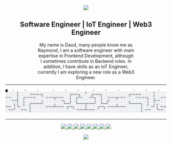 <!-- Green Banner -->
<p align="center">
  <img src="https://capsule-render.vercel.app/api?type=waving&color=0:00DB25,100:58BF69&height=200&section=header&text=👋Hi%20There!%20I'm%20Daud%20Yusup%20&fontColor=ffffff&fontSize=40&animation=fadeIn" />
</p>


<!-- GitHub Profile Summary -->
<h2 align="center">Software Engineer | IoT Engineer | Web3 Engineer</h2>

<p align="center" style="width: 60%; max-width: 400px; margin: 0 auto;">
  My name is Daud, many people know me as Raymond, I am a software engineer with main expertise in Frontend Development, although I sometimes contribute in Backend roles. In addition, I have skills as an IoT Engineer, currently I am exploring a new role as a Web3 Engineer.
</p>

---


<picture>
  <source media="(prefers-color-scheme: dark)" srcset="https://raw.githubusercontent.com/daudonhere/daudonhere/output/pacman-contribution-graph-dark.svg">
  <source media="(prefers-color-scheme: light)" srcset="https://raw.githubusercontent.com/daudonhere/daudonhere/output/pacman-contribution-graph.svg">
  <img alt="pacman contribution graph" src="https://raw.githubusercontent.com/daudonhere/daudonhere/output/pacman-contribution-graph.svg">
</picture>

---

<p align="center">
  <a href="https://discord.gg/AYm9sJnB">
    <img src="https://img.shields.io/badge/Discord-%237289DA.svg?logo=discord&logoColor=white" />
  </a>
  <a href="https://facebook.com/hellodaud">
    <img src="https://img.shields.io/badge/Facebook-%231877F2.svg?logo=Facebook&logoColor=white" />
  </a>
  <a href="https://linkedin.com/in/hellodadedaud">
    <img src="https://img.shields.io/badge/LinkedIn-%230077B5.svg?logo=linkedin&logoColor=white" />
  </a>
  <a href="https://medium.com/@hellodadedaud">
    <img src="https://img.shields.io/badge/Medium-12100E?logo=medium&logoColor=white" />
  </a>
  <a href="https://tiktok.com/@helloraymond">
    <img src="https://img.shields.io/badge/TikTok-%23000000.svg?logo=TikTok&logoColor=white" />
  </a>
  <a href="https://x.com/xmmmxxxa">
    <img src="https://img.shields.io/badge/X-black.svg?logo=X&logoColor=white" />
  </a>
  <a href="https://youtube.com/@redingtonhere">
    <img src="https://img.shields.io/badge/YouTube-%23FF0000.svg?logo=YouTube&logoColor=white" />
  </a>
  <a href="mailto:hellodadedaud@gmail.com">
    <img src="https://img.shields.io/badge/Email-D14836?logo=gmail&logoColor=white" />
  </a>
</p>

<!-- Footer -->
<p align="center">
  <img src="https://capsule-render.vercel.app/api?type=waving&color=0:00DB25,100:58BF69&height=160&section=footer"/>
</p>
